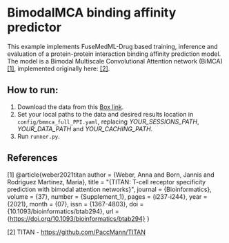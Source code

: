 # BimodalMCA binding affinity predictor

This example implements FuseMedML-Drug based training, inference and evaluation of a protein-protein interaction binding affinity prediction model. The model is a Bimodal Multiscale Convolutional Attention network (BiMCA) [[1]](#1), implemented originally here:  [[2]](#2).  

## How to run:
1. Download the data from this [Box link](https://ibm.box.com/v/titan-dataset).
2. Set your local paths to the data and desired results location in `config/bmmca_full_PPI.yaml`, replacing _YOUR_SESSIONS_PATH_, _YOUR_DATA_PATH_ and _YOUR_CACHING_PATH_. 
3. Run `runner.py`.

## References
<a id="1">[1]</a> 
@article{weber2021titan
    author = {Weber, Anna and Born, Jannis and Rodriguez Martinez, Maria},
    title = "{TITAN: T-cell receptor specificity prediction with bimodal attention networks}",
    journal = {Bioinformatics},
    volume = {37},
    number = {Supplement_1},
    pages = {i237-i244},
    year = {2021},
    month = {07},
    issn = {1367-4803},
    doi = {10.1093/bioinformatics/btab294},
    url = {https://doi.org/10.1093/bioinformatics/btab294}
}

<a id="2">[2]</a>
TITAN - https://github.com/PaccMann/TITAN
